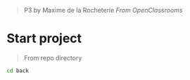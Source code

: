 > P3 by Maxime de la Rocheterie
> *From OpenClassrooms*

# Start project
> From repo directory
```bash
cd back
